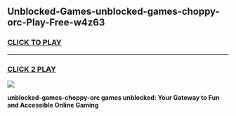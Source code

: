 
## Unblocked-Games-unblocked-games-choppy-orc-Play-Free-w4z63
<h3>
<a href="https://premium76.site?title=unblocked-games-choppy-orc&ref=15A">CLICK TO PLAY</a></h3>
<hr>

<h3>
<a href="https://premium76.site?title=unblocked-games-choppy-orc&ref=15A">CLICK 2 PLAY</a>
  
</h3>

<a href="https://premium76.site?title=unblocked-games-choppy-orc&ref=15A"><img src="https://clearcache.store/games.png"></a>


**unblocked-games-choppy-orc games unblocked: Your Gateway to Fun and Accessible Online Gaming**
